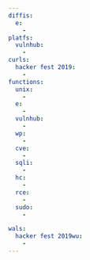 ```yaml
---
diffis:
  e:
    -
platfs:
  vulnhub:
    -
curls:
  hacker fest 2019:
    -
functions:
  unix:
    -
  e:
    -
  vulnhub:
    -
  wp:
    -
  cve:
    -
  sqli:
    -
  hc:
    -
  rce:
    -
  sudo:
    -

wals:
  hacker fest 2019wu:
    -
---
```

